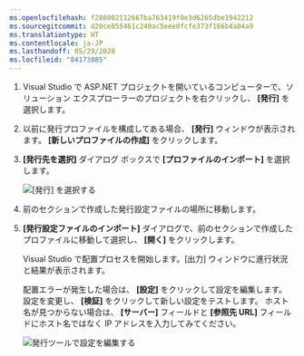 ```yaml
---
ms.openlocfilehash: f286002112667ba763419f0e3d6265dbe1942212
ms.sourcegitcommit: d20ce855461c240ac5eee0fcfe373f166b4a04a9
ms.translationtype: HT
ms.contentlocale: ja-JP
ms.lasthandoff: 05/29/2020
ms.locfileid: "84173885"
---
```


1. Visual Studio で ASP.NET プロジェクトを開いているコンピューターで、ソリューション エクスプローラーのプロジェクトを右クリックし、 **[発行]** を選択します。

1. 以前に発行プロファイルを構成してある場合、 **[発行]** ウィンドウが表示されます。 **[新しいプロファイルの作成]** をクリックします。

1. **[発行先を選択]** ダイアログ ボックスで **[プロファイルのインポート]** を選択します。

    ![[発行] を選択する](../../deployment/media/tutorial-publish-tool-import-profile.png)

1. 前のセクションで作成した発行設定ファイルの場所に移動します。

1. **[発行設定ファイルのインポート]** ダイアログで、前のセクションで作成したプロファイルに移動して選択し、 **[開く]** をクリックします。

    Visual Studio で配置プロセスを開始します。[出力] ウィンドウに進行状況と結果が表示されます。

    配置エラーが発生した場合は、 **[設定]** をクリックして設定を編集します。 設定を変更し、 **[検証]** をクリックして新しい設定をテストします。 ホスト名が見つからない場合は、 **[サーバー]** フィールドと **[参照先 URL]** フィールドにホスト名ではなく IP アドレスを入力してみてください。

    ![発行ツールで設定を編集する](../../deployment/media/tutorial-configure-publish-settings-in-tool.png)
